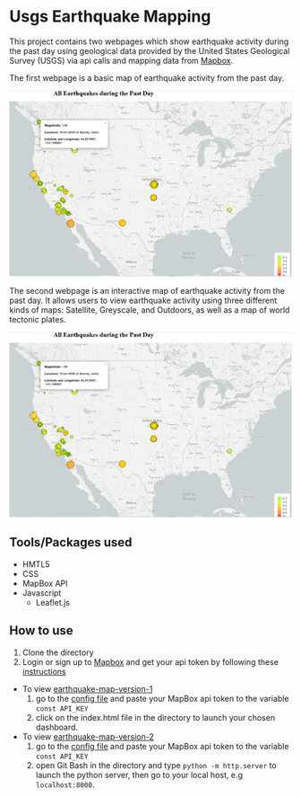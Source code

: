 # Usgs Earthquake Mapping

This project contains two webpages which show earthquake activity during the past day using geological data provided by the United States Geological Survey (USGS) via api calls and mapping data from [Mapbox](https://www.mapbox.com/).

The first webpage is a basic map of earthquake activity from the past day.

![earthquake-map-version-1-image](images/earthquake-map-version-1.PNG)

The second webpage is an interactive map of earthquake activity from the past day. It allows users to view earthquake activity using three different kinds of maps: Satellite, Greyscale, and Outdoors, as well as a map of world tectonic plates.

![earthquake-map-version-1-image](images/earthquake-map-version-1.PNG)



## Tools/Packages used
- HMTL5
- CSS
- MapBox API
- Javascript
  - Leaflet.js



## How to use
1) Clone the directory
2) Login or sign up to [Mapbox](https://www.mapbox.com/) and get your api token by following these [instructions](https://docs.mapbox.com/accounts/guides/tokens/)
- To view [earthquake-map-version-1](earthquake-map-version-1) 
  1) go to the [config file](/earthquake-map-version-1/static/js/config.js) and paste your MapBox api token to the variable `const API_KEY`
  2) click on the index.html file in the directory to launch your chosen dashboard.
- To view [earthquake-map-version-2](earthquake-map-version-2) 
  1) go to the [config file](/earthquake-map-version-2/static/js/config.js) and paste your MapBox api token to the variable `const API_KEY`
  2) open Git Bash in the directory and type `python -m http.server` to launch the python server, then go to your local host, e.g `localhost:8000`.
